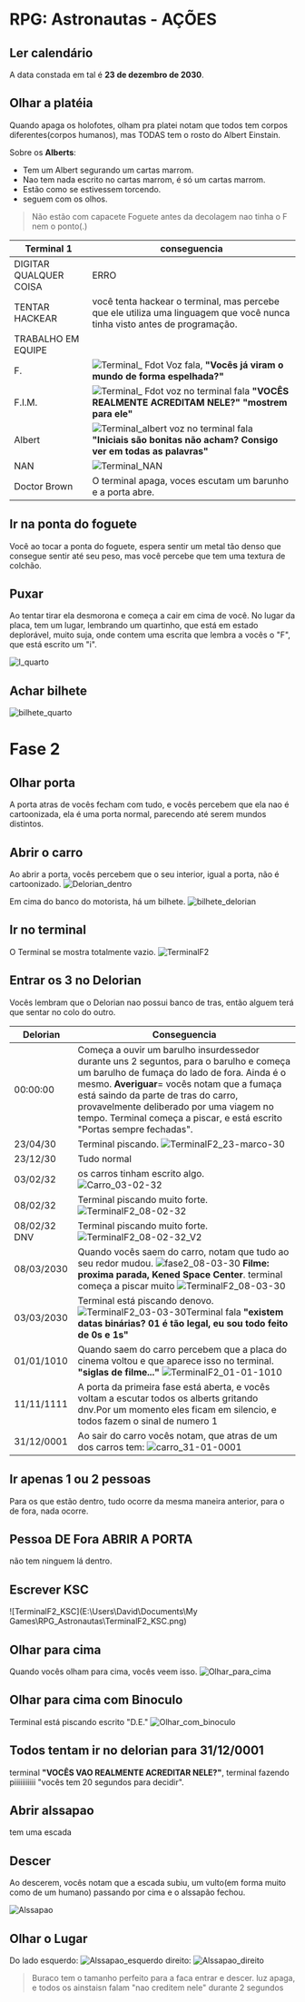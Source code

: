 # RPG: Astronautas - AÇÕES

## Ler calendário
A data constada em tal é **23 de dezembro de 2030**.

## Olhar a platéia

Quando apaga os holofotes, olham pra platei notam que todos tem corpos diferentes(corpos humanos), mas TODAS tem o rosto do Albert Einstain. 

Sobre os **Alberts**:
- Tem um Albert segurando um cartas marrom.
- Nao tem nada escrito no cartas marrom, é só um cartas marrom.
- Estão como se estivessem torcendo.
- seguem com os olhos. 

> Não estão com capacete
> Foguete antes da decolagem nao tinha o F nem o ponto(.)

| Terminal 1 | conseguencia |
|------------|--------------|
|DIGITAR QUALQUER COISA |  ERRO |
| TENTAR HACKEAR | você tenta hackear o terminal, mas percebe que ele utiliza uma linguagem que você nunca tinha visto antes de programação. |
|TRABALHO EM EQUIPE | <img scr="https://github.com/mekpower/RPGAstronaut/blob/master/img/Terminal_%20trabalho-em-equipe.png" width="50%" height="50%"> |
| F.    | ![Terminal_ Fdot](https://github.com/mekpower/RPGAstronaut/blob/master/img/Terminal_%20Fdot.png) Voz fala, **"Vocês já viram o mundo de forma espelhada?"**|
| F.I.M. | ![Terminal_ Fdot](https://github.com/mekpower/RPGAstronaut/blob/master/img/Terminal_%20Fdot.png) voz no terminal fala **"VOCÊS REALMENTE ACREDITAM NELE?" "mostrem para ele"** |
|Albert | ![Terminal_albert](https://github.com/mekpower/RPGAstronaut/blob/master/img/Terminal_albert.png) voz no terminal fala **"Iniciais são bonitas não acham? Consigo ver em todas as palavras"** |
| NAN | ![Terminal_NAN](https://github.com/mekpower/RPGAstronaut/blob/master/img/Terminal_NAN.png) |
| Doctor Brown | O terminal apaga, voces escutam um barunho e a porta abre. |

## Ir na ponta do foguete
Você ao tocar a ponta do foguete, espera sentir um metal tão denso que consegue sentir até seu peso, mas você percebe que tem uma textura de colchão.

## Puxar
Ao tentar tirar ela desmorona e começa a cair em cima de você. No lugar da placa, tem um lugar, lembrando um quartinho, que está em estado deplorável, muito suja, onde contem uma escrita que lembra a vocês o "F", que está escrito um "i".

![I_quarto](https://github.com/mekpower/RPGAstronaut/blob/master/img/I_quarto.png)

## Achar bilhete

![bilhete_quarto](https://github.com/mekpower/RPGAstronaut/blob/master/img/bilhete_quarto.png)

# Fase 2

## Olhar porta

A porta atras de vocês fecham com tudo, e vocês percebem que ela nao é cartoonizada, ela é uma porta normal, parecendo até serem mundos distintos.

## Abrir o carro

Ao abrir a porta, vocês percebem que o seu interior, igual a porta, não é cartoonizado.
![Delorian_dentro](https://github.com/mekpower/RPGAstronaut/blob/master/img/Delorian_dentro.png)

Em cima do banco do motorista, há um bilhete.
![bilhete_delorian](https://github.com/mekpower/RPGAstronaut/blob/master/img/bilhete_delorian.png)

## Ir no terminal

O Terminal se mostra totalmente vazio.
![TerminalF2](https://github.com/mekpower/RPGAstronaut/blob/master/img/TerminalF2.png)

## Entrar os 3 no Delorian
Vocês lembram que o Delorian nao possui banco de tras, então alguem terá que sentar no colo do outro.

Delorian | Conseguencia |
|--------|--------------|
|00:00:00 | Começa a ouvir um barulho insurdessedor durante uns 2 seguntos, para o barulho e começa um barulho de fumaça do lado de fora. Ainda é o mesmo. **Averiguar**= vocês notam que a fumaça está saindo da parte de tras do carro, provavelmente deliberado por uma viagem no tempo. Terminal começa a piscar, e está escrito "Portas sempre fechadas". |
|23/04/30 | Terminal piscando. ![TerminalF2_23-marco-30](https://github.com/mekpower/RPGAstronaut/blob/master/img/TerminalF2_23-marco-30.png) |
|23/12/30 | Tudo normal |
|03/02/32 | os carros tinham escrito algo. ![Carro_03-02-32](https://github.com/mekpower/RPGAstronaut/blob/master/img/Carro_03-02-32.png) |
|08/02/32 | Terminal piscando muito forte. ![TerminalF2_08-02-32](https://github.com/mekpower/RPGAstronaut/blob/master/img/TerminalF2_08-02-32.png) |
|08/02/32 DNV| Terminal piscando muito forte. ![TerminalF2_08-02-32_V2](https://github.com/mekpower/RPGAstronaut/blob/master/img/TerminalF2_08-02-32_V2.png) |
|08/03/2030 | Quando vocês saem do carro, notam que tudo ao seu redor mudou. ![fase2_08-03-30](https://github.com/mekpower/RPGAstronaut/blob/master/img/fase2_08-03-30.png) **Filme: proxima parada, Kened Space Center**. terminal começa a piscar muito ![TerminalF2_08-03-30](https://github.com/mekpower/RPGAstronaut/blob/master/img/TerminalF2_08-03-30.png) |
|03/03/2030 | Terminal está piscando denovo. ![TerminalF2_03-03-30](https://github.com/mekpower/RPGAstronaut/blob/master/img/TerminalF2_03-03-30.png)Terminal fala **"existem datas binárias? 01 é tão legal, eu sou todo feito de 0s e 1s"** |    
|01/01/1010 | Quando saem do carro percebem que a placa do cinema voltou e que aparece isso no terminal. **"siglas de filme..."** ![TerminalF2_01-01-1010](https://github.com/mekpower/RPGAstronaut/blob/master/img/TerminalF2_01-01-1010.png) | 
|11/11/1111| A porta da primeira fase está aberta, e vocês voltam a escutar todos os alberts gritando dnv.Por um momento eles ficam em silencio, e todos fazem o sinal de numero 1 |
|31/12/0001 | Ao sair do carro vocês notam, que atras de um dos carros tem: ![carro_31-01-0001](https://github.com/mekpower/RPGAstronaut/blob/master/img/carro_31-01-0001.png) |

## Ir apenas 1 ou 2 pessoas
Para os que estão dentro, tudo ocorre da mesma maneira anterior, para o de fora, nada ocorre.

## Pessoa DE Fora ABRIR A PORTA
não tem ninguem lá dentro.

## Escrever KSC
![TerminalF2_KSC](E:\Users\David\Documents\My Games\RPG_Astronautas\TerminalF2_KSC.png)

## Olhar para cima

Quando vocês olham para cima, vocês veem isso.
![Olhar_para_cima](https://github.com/mekpower/RPGAstronaut/blob/master/img/Olhar_para_cima.png)

## Olhar para cima com Binoculo
Terminal está piscando escrito "D.E."
![Olhar_com_binoculo](https://github.com/mekpower/RPGAstronaut/blob/master/img/Olhar_com_binoculo.png)

## Todos tentam ir no delorian para 31/12/0001
terminal **"VOCÊS VAO REALMENTE ACREDITAR NELE?"**, terminal fazendo piiiiiiiiiii
"vocês tem 20 segundos para decidir".

## Abrir alssapao

tem uma escada

## Descer
Ao descerem, vocês notam que a escada subiu, um vulto(em forma muito como de um humano) passando por cima e o alssapão fechou.

![Alssapao](https://github.com/mekpower/RPGAstronaut/blob/master/img/Alssapao.png)

## Olhar o Lugar

Do lado esquerdo: ![Alssapao_esquerdo](https://github.com/mekpower/RPGAstronaut/blob/master/img/Alssapao_esquerdo.png)
direito: ![Alssapao_direito](https://github.com/mekpower/RPGAstronaut/blob/master/img/Alssapao_direito.png)    

> Buraco tem o tamanho perfeito para a faca entrar e descer.
> luz apaga, e todos os ainstaisn falam "nao creditem nele" durante 2 segundos


<!--stackedit_data:
eyJoaXN0b3J5IjpbLTExNjI5NjkyMDhdfQ==
-->
